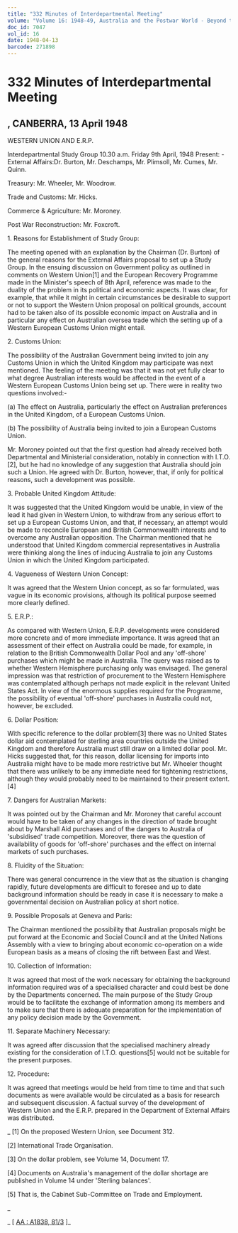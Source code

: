 ```yaml
---
title: "332 Minutes of Interdepartmental Meeting"
volume: "Volume 16: 1948-49, Australia and the Postwar World - Beyond the Region"
doc_id: 7047
vol_id: 16
date: 1948-04-13
barcode: 271898
---
```


# 332 Minutes of Interdepartmental Meeting

## , CANBERRA, 13 April 1948

WESTERN UNION AND E.R.P.

Interdepartmental Study Group 10.30 a.m. Friday 9th April, 1948 Present: - External Affairs:Dr. Burton, Mr. Deschamps, Mr. Plimsoll, Mr. Cumes, Mr. Quinn.

Treasury: Mr. Wheeler, Mr. Woodrow.

Trade and Customs: Mr. Hicks.

Commerce &amp; Agriculture: Mr. Moroney.

Post War Reconstruction: Mr. Foxcroft.

1\. Reasons for Establishment of Study Group:

The meeting opened with an explanation by the Chairman (Dr. Burton) of the general reasons for the External Affairs proposal to set up a Study Group. In the ensuing discussion on Government policy as outlined in comments on Western Union[1] and the European Recovery Programme made in the Minister's speech of 8th April, reference was made to the duality of the problem in its political and economic aspects. It was clear, for example, that while it might in certain circumstances be desirable to support or not to support the Western Union proposal on political grounds, account had to be taken also of its possible economic impact on Australia and in particular any effect on Australian oversea trade which the setting up of a Western European Customs Union might entail.

2\. Customs Union:

The possibility of the Australian Government being invited to join any Customs Union in which the United Kingdom may participate was next mentioned. The feeling of the meeting was that it was not yet fully clear to what degree Australian interests would be affected in the event of a Western European Customs Union being set up. There were in reality two questions involved:-

(a) The effect on Australia, particularly the effect on Australian preferences in the United Kingdom, of a European Customs Union.

(b) The possibility of Australia being invited to join a European Customs Union.

Mr. Moroney pointed out that the first question had already received both Departmental and Ministerial consideration, notably in connection with I.T.O.[2], but he had no knowledge of any suggestion that Australia should join such a Union. He agreed with Dr. Burton, however, that, if only for political reasons, such a development was possible.

3\. Probable United Kingdom Attitude:

It was suggested that the United Kingdom would be unable, in view of the lead it had given in Western Union, to withdraw from any serious effort to set up a European Customs Union, and that, if necessary, an attempt would be made to reconcile European and British Commonwealth interests and to overcome any Australian opposition. The Chairman mentioned that he understood that United Kingdom commercial representatives in Australia were thinking along the lines of inducing Australia to join any Customs Union in which the United Kingdom participated.

4\. Vagueness of Western Union Concept:

It was agreed that the Western Union concept, as so far formulated, was vague in its economic provisions, although its political purpose seemed more clearly defined.

5\. E.R.P.:

As compared with Western Union, E.R.P. developments were considered more concrete and of more immediate importance. It was agreed that an assessment of their effect on Australia could be made, for example, in relation to the British Commonwealth Dollar Pool and any 'off-shore' purchases which might be made in Australia. The query was raised as to whether Western Hemisphere purchasing only was envisaged. The general impression was that restriction of procurement to the Western Hemisphere was contemplated although perhaps not made explicit in the relevant United States Act. In view of the enormous supplies required for the Programme, the possibility of eventual 'off-shore' purchases in Australia could not, however, be excluded.

6\. Dollar Position:

With specific reference to the dollar problem[3] there was no United States dollar aid contemplated for sterling area countries outside the United Kingdom and therefore Australia must still draw on a limited dollar pool. Mr. Hicks suggested that, for this reason, dollar licensing for imports into Australia might have to be made more restrictive but Mr. Wheeler thought that there was unlikely to be any immediate need for tightening restrictions, although they would probably need to be maintained to their present extent.[4]

7\. Dangers for Australian Markets:

It was pointed out by the Chairman and Mr. Moroney that careful account would have to be taken of any changes in the direction of trade brought about by Marshall Aid purchases and of the dangers to Australia of 'subsidised' trade competition. Moreover, there was the question of availability of goods for 'off-shore' purchases and the effect on internal markets of such purchases.

8\. Fluidity of the Situation:

There was general concurrence in the view that as the situation is changing rapidly, future developments are difficult to foresee and up to date background information should be ready in case it is necessary to make a governmental decision on Australian policy at short notice.

9\. Possible Proposals at Geneva and Paris:

The Chairman mentioned the possibility that Australian proposals might be put forward at the Economic and Social Council and at the United Nations Assembly with a view to bringing about economic co-operation on a wide European basis as a means of closing the rift between East and West.

10\. Collection of Information:

It was agreed that most of the work necessary for obtaining the background information required was of a specialised character and could best be done by the Departments concerned. The main purpose of the Study Group would be to facilitate the exchange of information among its members and to make sure that there is adequate preparation for the implementation of any policy decision made by the Government.

11\. Separate Machinery Necessary:

It was agreed after discussion that the specialised machinery already existing for the consideration of I.T.O. questions[5] would not be suitable for the present purposes.

12\. Procedure:

It was agreed that meetings would be held from time to time and that such documents as were available would be circulated as a basis for research and subsequent discussion. A factual survey of the development of Western Union and the E.R.P. prepared in the Department of External Affairs was distributed.

_ [1] On the proposed Western Union, see Document 312.

[2] International Trade Organisation.

[3] On the dollar problem, see Volume 14, Document 17.

[4] Documents on Australia's management of the dollar shortage are published in Volume 14 under 'Sterling balances'.

[5] That is, the Cabinet Sub-Committee on Trade and Employment.

_

_ [ [AA : A1838, 81/3](http://www.naa.gov.au/cgi-bin/Search?O=I&Number=271898) ]_
